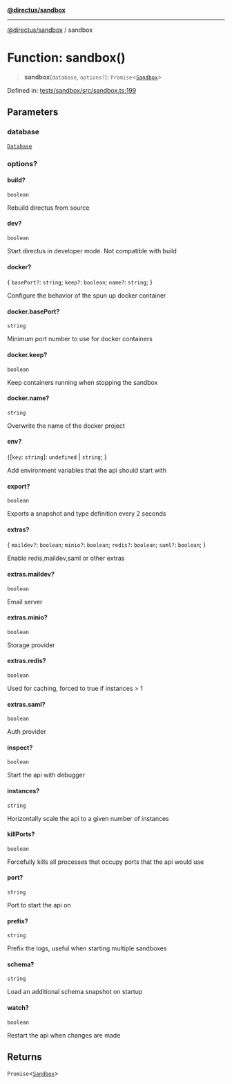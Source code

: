 [**@directus/sandbox**](../README.md)

***

[@directus/sandbox](../globals.md) / sandbox

# Function: sandbox()

> **sandbox**(`database`, `options?`): `Promise`\<[`Sandbox`](../type-aliases/Sandbox.md)\>

Defined in: [tests/sandbox/src/sandbox.ts:199](https://github.com/directus/directus/blob/be7bd2f6c7ad4fe1677be3eefcabacd0f25edd47/tests/sandbox/src/sandbox.ts#L199)

## Parameters

### database

[`Database`](../type-aliases/Database.md)

### options?

#### build?

`boolean`

Rebuild directus from source

#### dev?

`boolean`

Start directus in developer mode. Not compatible with build

#### docker?

\{ `basePort?`: `string`; `keep?`: `boolean`; `name?`: `string`; \}

Configure the behavior of the spun up docker container

#### docker.basePort?

`string`

Minimum port number to use for docker containers

#### docker.keep?

`boolean`

Keep containers running when stopping the sandbox

#### docker.name?

`string`

Overwrite the name of the docker project

#### env?

\{\[`key`: `string`\]: `undefined` \| `string`; \}

Add environment variables that the api should start with

#### export?

`boolean`

Exports a snapshot and type definition every 2 seconds

#### extras?

\{ `maildev?`: `boolean`; `minio?`: `boolean`; `redis?`: `boolean`; `saml?`: `boolean`; \}

Enable redis,maildev,saml or other extras

#### extras.maildev?

`boolean`

Email server

#### extras.minio?

`boolean`

Storage provider

#### extras.redis?

`boolean`

Used for caching, forced to true if instances > 1

#### extras.saml?

`boolean`

Auth provider

#### inspect?

`boolean`

Start the api with debugger

#### instances?

`string`

Horizontally scale the api to a given number of instances

#### killPorts?

`boolean`

Forcefully kills all processes that occupy ports that the api would use

#### port?

`string`

Port to start the api on

#### prefix?

`string`

Prefix the logs, useful when starting multiple sandboxes

#### schema?

`string`

Load an additional schema snapshot on startup

#### watch?

`boolean`

Restart the api when changes are made

## Returns

`Promise`\<[`Sandbox`](../type-aliases/Sandbox.md)\>
